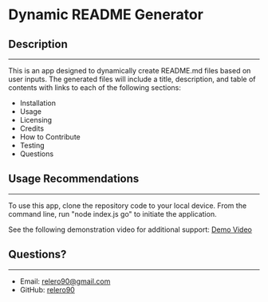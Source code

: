 # Dynamic README Generator

## Description

---

This is an app designed to dynamically create README.md files based on user inputs. The generated files will include a title, description, and table of contents with links to each of the following sections:

- Installation
- Usage
- Licensing
- Credits
- How to Contribute
- Testing
- Questions

## Usage Recommendations

---

To use this app, clone the repository code to your local device. From the command line, run "node index.js go" to initiate the application.

See the following demonstration video for additional support:
[Demo Video](https://watch.screencastify.com/v/PtzbW6oYx0rRvAcWve01)

## Questions?

---

- Email: [relero90@gmail.com](relero90@gmail.com)
- GitHub: [relero90](https://github.com/relero90)
